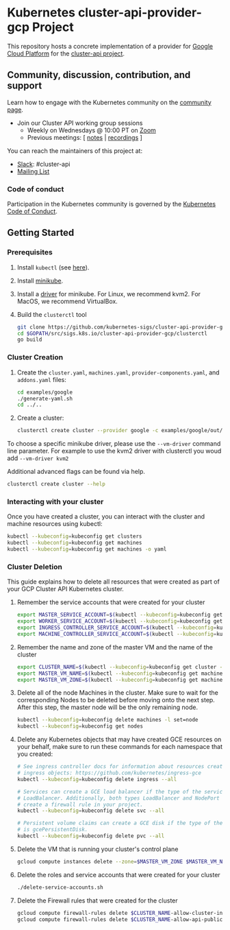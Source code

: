 # Kubernetes cluster-api-provider-gcp Project

This repository hosts a concrete implementation of a provider for [Google Cloud Platform](https://cloud.google.com/) for the [cluster-api project](https://github.com/dims/cluster-api).

## Community, discussion, contribution, and support

Learn how to engage with the Kubernetes community on the [community page](http://kubernetes.io/community/).

* Join our Cluster API working group sessions
  * Weekly on Wednesdays @ 10:00 PT on [Zoom](https://zoom.us/j/166836624)
  * Previous meetings: \[ [notes](https://docs.google.com/document/d/16ils69KImmE94RlmzjWDrkmFZysgB2J4lGnYMRN89WM/edit) | [recordings](https://www.youtube.com/playlist?list=PL69nYSiGNLP29D0nYgAGWt1ZFqS9Z7lw4) \]

You can reach the maintainers of this project at:

- [Slack](http://slack.k8s.io/): #cluster-api
- [Mailing List](https://groups.google.com/forum/#!forum/kubernetes-sig-cluster-lifecycle)

### Code of conduct

Participation in the Kubernetes community is governed by the [Kubernetes Code of Conduct](code-of-conduct.md).

## Getting Started

### Prerequisites

1. Install `kubectl` (see [here](http://kubernetes.io/docs/user-guide/prereqs/)).
1. Install [minikube](https://kubernetes.io/docs/tasks/tools/install-minikube/).
1. Install a [driver](https://github.com/kubernetes/minikube/blob/master/docs/drivers.md) for minikube. For Linux, we recommend kvm2. For MacOS, we recommend VirtualBox.
1. Build the `clusterctl` tool

   ```bash
   git clone https://github.com/kubernetes-sigs/cluster-api-provider-gcp $GOPATH/src/sigs.k8s.io/cluster-api-provider-gcp
   cd $GOPATH/src/sigs.k8s.io/cluster-api-provider-gcp/clusterctl
   go build
   ```

### Cluster Creation

1. Create the `cluster.yaml`, `machines.yaml`, `provider-components.yaml`, and `addons.yaml` files:

   ```bash
   cd examples/google
   ./generate-yaml.sh
   cd ../..
   ```
1. Create a cluster:

   ```bash
   clusterctl create cluster --provider google -c examples/google/out/cluster.yaml -m examples/google/out/machines.yaml -p examples/google/out/provider-components.yaml -a examples/google/out/addons.yaml
   ```

To choose a specific minikube driver, please use the `--vm-driver` command line parameter. For example to use the kvm2 driver with clusterctl you woud add `--vm-driver kvm2`

Additional advanced flags can be found via help.

```bash
clusterctl create cluster --help
```

### Interacting with your cluster

Once you have created a cluster, you can interact with the cluster and machine
resources using kubectl:

```bash
kubectl --kubeconfig=kubeconfig get clusters
kubectl --kubeconfig=kubeconfig get machines
kubectl --kubeconfig=kubeconfig get machines -o yaml
```

### Cluster Deletion

This guide explains how to delete all resources that were created as part of
your GCP Cluster API Kubernetes cluster.

1. Remember the service accounts that were created for your cluster

   ```bash
   export MASTER_SERVICE_ACCOUNT=$(kubectl --kubeconfig=kubeconfig get cluster -o=jsonpath='{.items[0].metadata.annotations.gce\.clusterapi\.k8s\.io\/service-account-k8s-master}')
   export WORKER_SERVICE_ACCOUNT=$(kubectl --kubeconfig=kubeconfig get cluster -o=jsonpath='{.items[0].metadata.annotations.gce\.clusterapi\.k8s\.io\/service-account-k8s-worker}')
   export INGRESS_CONTROLLER_SERVICE_ACCOUNT=$(kubectl --kubeconfig=kubeconfig get cluster -o=jsonpath='{.items[0].metadata.annotations.gce\.clusterapi\.k8s\.io\/service-account-k8s-ingress-controller}')
   export MACHINE_CONTROLLER_SERVICE_ACCOUNT=$(kubectl --kubeconfig=kubeconfig get cluster -o=jsonpath='{.items[0].metadata.annotations.gce\.clusterapi\.k8s\.io\/service-account-k8s-machine-controller}')
   ```

1. Remember the name and zone of the master VM and the name of the cluster

   ```bash
   export CLUSTER_NAME=$(kubectl --kubeconfig=kubeconfig get cluster -o=jsonpath='{.items[0].metadata.name}')
   export MASTER_VM_NAME=$(kubectl --kubeconfig=kubeconfig get machines -l set=master | awk '{print $1}' | tail -n +2)
   export MASTER_VM_ZONE=$(kubectl --kubeconfig=kubeconfig get machines -l set=master -o=jsonpath='{.items[0].metadata.annotations.gcp-zone}')
   ```

1. Delete all of the node Machines in the cluster. Make sure to wait for the
corresponding Nodes to be deleted before moving onto the next step. After this
step, the master node will be the only remaining node.

   ```bash
   kubectl --kubeconfig=kubeconfig delete machines -l set=node
   kubectl --kubeconfig=kubeconfig get nodes
   ```

1. Delete any Kubernetes objects that may have created GCE resources on your
behalf, make sure to run these commands for each namespace that you created:

   ```bash
   # See ingress controller docs for information about resources created for
   # ingress objects: https://github.com/kubernetes/ingress-gce
   kubectl --kubeconfig=kubeconfig delete ingress --all

   # Services can create a GCE load balancer if the type of the service is
   # LoadBalancer. Additionally, both types LoadBalancer and NodePort will
   # create a firewall rule in your project.
   kubectl --kubeconfig=kubeconfig delete svc --all

   # Persistent volume claims can create a GCE disk if the type of the pvc
   # is gcePersistentDisk.
   kubectl --kubeconfig=kubeconfig delete pvc --all
   ```

1. Delete the VM that is running your cluster's control plane

   ```bash
   gcloud compute instances delete --zone=$MASTER_VM_ZONE $MASTER_VM_NAME
   ```

1. Delete the roles and service accounts that were created for your cluster

   ```bash
   ./delete-service-accounts.sh
   ```

1. Delete the Firewall rules that were created for the cluster

   ```bash
   gcloud compute firewall-rules delete $CLUSTER_NAME-allow-cluster-internal
   gcloud compute firewall-rules delete $CLUSTER_NAME-allow-api-public
   ```


